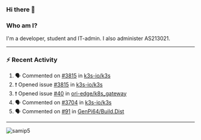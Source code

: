 ### Hi there 👋

### Who am I?
I'm a developer, student and IT-admin. I also administer AS213021.

---
### :zap: Recent Activity
<!--START_SECTION:activity-->
1. 🗣 Commented on [#3815](https://github.com/k3s-io/k3s/issues/3815) in [k3s-io/k3s](https://github.com/k3s-io/k3s)
2. ❗️ Opened issue [#3815](https://github.com/k3s-io/k3s/issues/3815) in [k3s-io/k3s](https://github.com/k3s-io/k3s)
3. ❗️ Opened issue [#40](https://github.com/ori-edge/k8s_gateway/issues/40) in [ori-edge/k8s_gateway](https://github.com/ori-edge/k8s_gateway)
4. 🗣 Commented on [#3704](https://github.com/k3s-io/k3s/issues/3704) in [k3s-io/k3s](https://github.com/k3s-io/k3s)
5. 🗣 Commented on [#91](https://github.com/GenPi64/Build.Dist/issues/91) in [GenPi64/Build.Dist](https://github.com/GenPi64/Build.Dist)
<!--END_SECTION:activity-->
---

<img align="center" src="https://github-readme-stats.vercel.app/api?username=samip5&show_icons=true" alt="samip5" />
